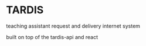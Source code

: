 # TARDIS #

teaching assistant request and delivery internet system

built on top of the tardis-api and react
